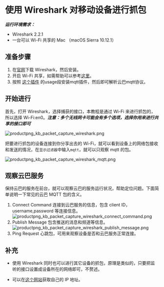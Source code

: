 # 使用 Wireshark 对移动设备进行抓包
***运行环境需求：***

* Wireshark 2.2.1
* 一台可以 Wi-Fi 共享的 Mac （macOS Sierra 10.12.1）

## 准备步骤
1. 在[官网](https://www.wireshark.org/)下载 Wireshark，然后安装。
2. 开启 Wi-Fi 共享，如需帮助可以参考[这里](http://jingyan.baidu.com/article/17bd8e52e344cf85ab2bb8f0.html)。
3. 按照 [这个插件](https://github.com/johnzeng/Wireshark-MQTT) 的usage段安装mqtt插件，然后即可解析云巴mqtt协议。

## 开始进行
首先，打开 Wireshark，选择捕获的接口，本教程是通过 Wi-Fi 来进行抓包的，所以选择 Wi-Fi:en0。***注意：多个无线网卡可能会有多个选项，选择你用来进行共享的接口即可***

![productpng_kb_packet_capture_wireshark.png](https://raw.githubusercontent.com/yunba/docs/master/image/productpng_kb_packet_capture_wireshark.png)

把要进行抓包的设备连接到你分享出去的 Wi-Fi，就可以看到设备上的网络包接收和发送的情况，在`显示过滤器`中输入`mqtt`，就可以只观察 mqtt 的包。

![productpng_kb_packet_capture_wireshark_mqtt.png](https://raw.githubusercontent.com/yunba/docs/master/image/productpng_kb_packet_capture_wireshark_mqtt.png)

## 观察云巴服务
保持云巴的服务在前台，就可以观察云巴的服务运行状况，帮助定位问题。下面简单说明一下常见的云巴 MQTT 包的含义。

1. Connect Command 连接到云巴服务的信息，包含 client ID，username,password 等连接信息。
![productpng_kb_packet_capture_wireshark_connect_command.png](https://raw.githubusercontent.com/yunba/docs/master/image/productpng_kb_packet_capture_wireshark_connect_command.png)
2. Publish Message 包含推送的消息和频道等信息。
![productpng_kb_packet_capture_wireshark_publish_message.png](https://raw.githubusercontent.com/yunba/docs/master/image/productpng_kb_packet_capture_wireshark_publish_message.png)
3. Ping Request 心跳包，可用来观察设备是否和云巴服务正常连接。

## 补充
* 使用 Wireshark 同时也可以进行其它设备的抓包，原理是类似的，只要把监听的接口设置成设备所在的网络即可，不赘述。

* 可以在[这个网站](http://whatismyipaddress.com/)获取自己的 IP 地址。
